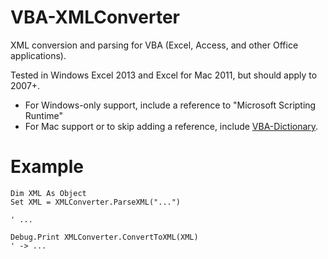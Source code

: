# VBA-XMLConverter

XML conversion and parsing for VBA (Excel, Access, and other Office applications).

Tested in Windows Excel 2013 and Excel for Mac 2011, but should apply to 2007+. 

- For Windows-only support, include a reference to "Microsoft Scripting Runtime"
- For Mac support or to skip adding a reference, include [VBA-Dictionary](https://github.com/timhall/VBA-Dictionary).

# Example

```VB
Dim XML As Object
Set XML = XMLConverter.ParseXML("...")

' ...

Debug.Print XMLConverter.ConvertToXML(XML)
' -> ...
```
